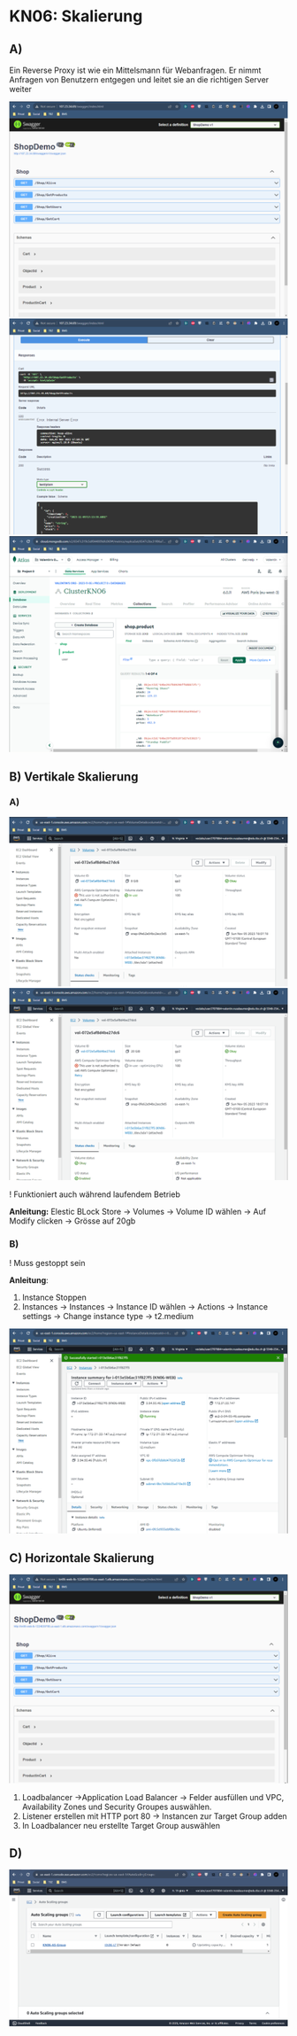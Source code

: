 # KN06: Skalierung
## A)

Ein Reverse Proxy ist wie ein Mittelsmann für Webanfragen. Er nimmt Anfragen von Benutzern entgegen und leitet sie an die richtigen Server weiter

![swagger url](image-1.png)
![endpoint](image-2.png)
![mongo db](image.png)

## B) Vertikale Skalierung
### A)
![Volume Before](image-3.png)
![Volume After](image-4.png)

! Funktioniert auch während laufendem Betrieb

**Anleitung:**
Elestic BLock Store -> Volumes -> Volume ID wählen -> Auf Modify clicken -> Grösse auf 20gb

### B)
! Muss gestoppt sein

**Anleitung**: 
1. Instance Stoppen
2. Instances -> Instances -> Instance ID wählen -> Actions -> Instance settings -> Change instance type -> t2.medium

![Alt text](image-5.png)

## C) Horizontale Skalierung

![load balancer](image-6.png)
1. Loadbalancer ->Application Load Balancer -> Felder ausfüllen und VPC, Availability Zones und Security Groupes auswählen.
2. Listener erstellen mit HTTP port 80 -> Instancen zur Target Group adden
3. In Loadbalancer neu erstellte Target Group auswählen
   
## D) 
![AS](image-7.png) 